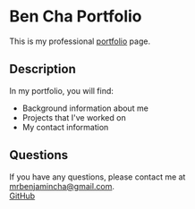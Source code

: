 # Ben Cha Portfolio

This is my professional [portfolio](https://bencha27.github.io/portfolio/) page.

## Description

In my portfolio, you will find:

- Background information about me
- Projects that I've worked on
- My contact information

## Questions

If you have any questions, please contact me at [mrbenjamincha@gmail.com](mailto:mrbenjamincha@gmail.com).\
[GitHub](https://github.com/bencha27)
